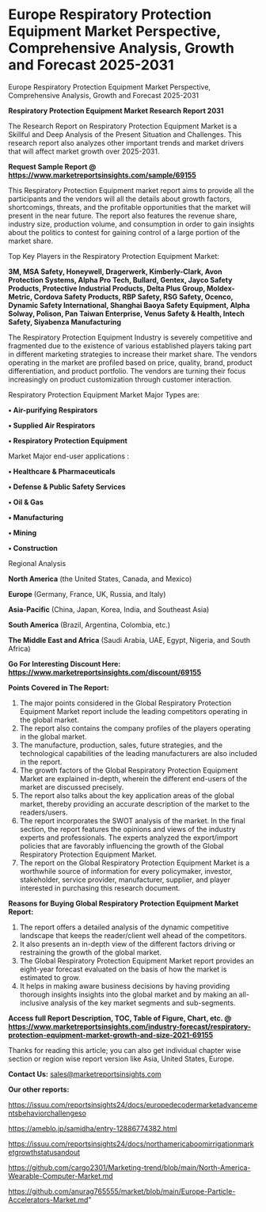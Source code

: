 # Europe Respiratory Protection Equipment Market Perspective, Comprehensive Analysis, Growth and Forecast 2025-2031
 Europe Respiratory Protection Equipment Market Perspective, Comprehensive Analysis, Growth and Forecast 2025-2031

<strong>Respiratory Protection Equipment Market Research Report 2031</strong>

The Research Report on Respiratory Protection Equipment Market is a Skillful and Deep Analysis of the Present Situation and Challenges. This research report also analyzes other important trends and market drivers that will affect market growth over 2025-2031.

<strong>Request Sample Report @ <a href=https://www.marketreportsinsights.com/sample/69155>https://www.marketreportsinsights.com/sample/69155</a></strong>

This Respiratory Protection Equipment market report aims to provide all the participants and the vendors will all the details about growth factors, shortcomings, threats, and the profitable opportunities that the market will present in the near future. The report also features the revenue share, industry size, production volume, and consumption in order to gain insights about the politics to contest for gaining control of a large portion of the market share.

Top Key Players in the Respiratory Protection Equipment Market:

<strong>3M, MSA Safety, Honeywell, Dragerwerk, Kimberly-Clark, Avon Protection Systems, Alpha Pro Tech, Bullard, Gentex, Jayco Safety Products, Protective Industrial Products, Delta Plus Group, Moldex-Metric, Cordova Safety Products, RBP Safety, RSG Safety, Ocenco, Dynamic Safety International, Shanghai Baoya Safety Equipment, Alpha Solway, Polison, Pan Taiwan Enterprise, Venus Safety & Health, Intech Safety, Siyabenza Manufacturing</strong>

The Respiratory Protection Equipment Industry is severely competitive and fragmented due to the existence of various established players taking part in different marketing strategies to increase their market share. The vendors operating in the market are profiled based on price, quality, brand, product differentiation, and product portfolio. The vendors are turning their focus increasingly on product customization through customer interaction.

Respiratory Protection Equipment Market Major Types are:

<strong>• Air-purifying Respirators

• Supplied Air Respirators

• Respiratory Protection Equipment</strong>

Market Major end-user applications :

<strong>• Healthcare & Pharmaceuticals

• Defense & Public Safety Services

• Oil & Gas

• Manufacturing

• Mining

• Construction</strong>

Regional Analysis

</u><strong><b>North America</b></strong> (the United States, Canada, and Mexico)

<strong><b>Europe </b></strong>(Germany, France, UK, Russia, and Italy)

<strong><b>Asia-Pacific</b></strong> (China, Japan, Korea, India, and Southeast Asia)

<strong><b>South America</b></strong> (Brazil, Argentina, Colombia, etc.)

<strong><b>The Middle East and Africa</b></strong> (Saudi Arabia, UAE, Egypt, Nigeria, and South Africa)

<strong>Go For Interesting Discount Here: <a href=https://www.marketreportsinsights.com/discount/69155>https://www.marketreportsinsights.com/discount/69155</a></strong>

<strong>Points Covered in The Report:</strong>
<ol>
  <li>The major points considered in the Global Respiratory Protection Equipment Market report include the leading competitors operating in the global market.</li>
  <li>The report also contains the company profiles of the players operating in the global market.</li>
  <li>The manufacture, production, sales, future strategies, and the technological capabilities of the leading manufacturers are also included in the report.</li>
  <li>The growth factors of the Global Respiratory Protection Equipment Market are explained in-depth, wherein the different end-users of the market are discussed precisely.</li>
  <li>The report also talks about the key application areas of the global market, thereby providing an accurate description of the market to the readers/users.</li>
  <li>The report incorporates the SWOT analysis of the market. In the final section, the report features the opinions and views of the industry experts and professionals. The experts analyzed the export/import policies that are favorably influencing the growth of the Global Respiratory Protection Equipment Market.</li>
  <li>The report on the Global Respiratory Protection Equipment Market is a worthwhile source of information for every policymaker, investor, stakeholder, service provider, manufacturer, supplier, and player interested in purchasing this research document.</li>
</ol>
<strong>Reasons for Buying Global Respiratory Protection Equipment Market Report:</strong>

<ol>
  <li>The report offers a detailed analysis of the dynamic competitive landscape that keeps the reader/client well ahead of the competitors.</li>
  <li>It also presents an in-depth view of the different factors driving or restraining the growth of the global market.</li>
  <li>The Global Respiratory Protection Equipment Market report provides an eight-year forecast evaluated on the basis of how the market is estimated to grow.</li>
  <li>It helps in making aware business decisions by having providing thorough insights insights into the global market and by making an all-inclusive analysis of the key market segments and sub-segments.</li>
</ol>
<strong>Access full Report Description, TOC, Table of Figure, Chart, etc. @ <a href=https://www.marketreportsinsights.com/industry-forecast/respiratory-protection-equipment-market-growth-and-size-2021-69155>https://www.marketreportsinsights.com/industry-forecast/respiratory-protection-equipment-market-growth-and-size-2021-69155</a></strong>


Thanks for reading this article; you can also get individual chapter wise section or region wise report version like Asia, United States, Europe.

<strong>Contact Us:</strong>
sales@marketreportsinsights.com

<strong>Our other reports:</strong>

<a href=https://issuu.com/reportsinsights24/docs/europedecodermarketadvancementsbehaviorchallengeso>https://issuu.com/reportsinsights24/docs/europedecodermarketadvancementsbehaviorchallengeso</a>

<a href=https://ameblo.jp/samidha/entry-12886774382.html>https://ameblo.jp/samidha/entry-12886774382.html</a>

<a href=https://issuu.com/reportsinsights24/docs/northamericaboomirrigationmarketgrowthstatusandout>https://issuu.com/reportsinsights24/docs/northamericaboomirrigationmarketgrowthstatusandout</a>

<a href=https://github.com/cargo2301/Marketing-trend/blob/main/North-America-Wearable-Computer-Market.md>https://github.com/cargo2301/Marketing-trend/blob/main/North-America-Wearable-Computer-Market.md</a>

<a href=https://github.com/anurag765555/market/blob/main/Europe-Particle-Accelerators-Market.md>https://github.com/anurag765555/market/blob/main/Europe-Particle-Accelerators-Market.md</a>"
